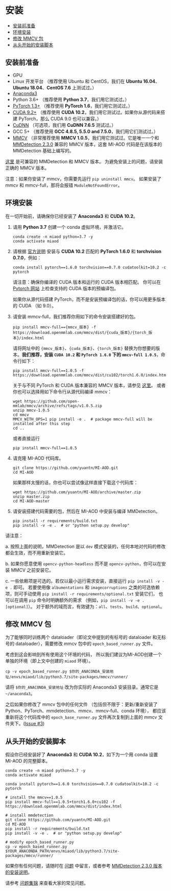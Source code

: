 # 安装

<!-- TOC -->

- [安装前准备](#安装前准备)
- [环境安装](#环境安装)
- [修改 MMCV 包](#修改-mmcv-包)
- [从头开始的安装脚本](#从头开始的安装脚本)

<!-- TOC -->

## 安装前准备

- GPU
- Linux 开发平台 （推荐使用 Ubuntu 和 CentOS，我们在 **Ubuntu 16.04**、**Ubuntu 18.04**、**CentOS 7.6** 上测试过。）
- [Anaconda3](https://www.anaconda.com/)
- Python 3.6+ （推荐使用 **Python 3.7**，我们用它测试过。）
- [PyTorch 1.3+](https://pytorch.org/) （推荐使用 **PyTorch 1.6**，我们用它测试过。）
- [CUDA 9.2+](https://developer.nvidia.com/cuda-toolkit-archive) （推荐使用 **CUDA 10.2**，我们用它测试过。如果你从源代码来搭建 PyTorch，那么 CUDA 9.0 也可以兼容。）
- [CuDNN](https://developer.nvidia.com/cudnn) （可选项，我们用 **CuDNN 7.6.5** 测试过。）
- GCC 5+ （推荐使用 **GCC 4.8.5, 5.5.0 and 7.5.0**，我们用它们测试过。）
- [MMCV](https://mmcv.readthedocs.io/en/latest/#installation) （非常推荐使用 **MMCV 1.0.5**，我们用它测试过。它是唯一一个和 [MMDetection 2.3.0](https://github.com/open-mmlab/mmdetection/tree/v2.3.0) 兼容的 MMCV 版本，这套 MI-AOD 代码是在该版本的 MMDetection 基础上编写的。

[这里](https://github.com/open-mmlab/mmdetection/blob/master/docs/get_started.md#prerequisites) 是可兼容的 MMDetection 和 MMCV 版本。
为避免安装上的问题，请安装正确的 MMCV 版本。

注意：如果你安装了 mmcv，你需要先运行 `pip uninstall mmcv`。
如果安装了 mmcv 和 mmcv-full，那将会报错 `ModuleNotFoundError`。

## 环境安装

在一切开始前，请确保你已经安装了 **Anaconda3** 和 **CUDA 10.2**。

<!-- 0. 你可以直接用如下命令简单安装 mmdetection：
    `pip install mmdet` -->

1. 请用 **Python 3.7** 创建一个 conda 虚拟环境，并激活它。

    ```shell
    conda create -n miaod python=3.7 -y
    conda activate miaod
    ```

2. 请根据 [官方说明](https://pytorch.org/get-started/previous-versions/#v160) 安装与 **CUDA 10.2** 匹配的 **PyTorch 1.6.0** 和 **torchvision 0.7.0**，例如：

    ```shell
    conda install pytorch==1.6.0 torchvision==0.7.0 cudatoolkit=10.2 -c pytorch
    ```

    请注意：确保你编译的 CUDA 版本和运行的 CUDA 版本相匹配。
    你可以在 [Pytorch 网站](https://pytorch.org/get-started/previous-versions/#v160) 上检查支持的 CUDA 版本的预编译包。
    
    如果你从源代码搭建 PyTorch，而不是安装预编译包的话，你可以用更多版本的 CUDA （如 9.0）。

3. 请安装 mmcv-full，我们推荐你用如下的命令安装搭建好的包。

    ```shell
    pip install mmcv-full=={mmcv_版本} -f https://download.openmmlab.com/mmcv/dist/{cuda_版本}/{torch_版本}/index.html
    ```

    请将网址中的 `{mmcv_版本}`、`{cuda_版本}`、`{torch_版本}` 替换为你想要的版本。**我们推荐，安装 `CUDA 10.2` 和 `PyTorch 1.6.0` 下的 `mmcv-full 1.0.5`**，命令行如下：

    ```shell
    pip install mmcv-full==1.0.5 -f https://download.openmmlab.com/mmcv/dist/cu102/torch1.6.0/index.html
    ```

    关于与不同 PyTorch 和 CUDA 版本兼容的 MMCV 版本，请参见 [这里](https://github.com/open-mmlab/mmcv#installation)。
    或者你也可以选择用如下命令行从源代码编译 mmcv：
    
    ```shell
    wget https://github.com/open-mmlab/mmcv/archive/refs/tags/v1.0.5.zip
    unzip mmcv-1.0.5
    cd mmcv
    MMCV_WITH_OPS=1 pip install -e .  # package mmcv-full will be installed after this step
    cd ..
    ```

    或者直接运行
  
    ```shell
    pip install mmcv-full==1.0.5
    ```
  
4. 请克隆 MI-AOD 代码库。

    ```shell
    git clone https://github.com/yuantn/MI-AOD.git
    cd MI-AOD
    ```
    
    如果那样太慢的话，你也可以尝试像这样直接下载这个代码库：

    ```shell
    wget https://github.com/yuantn/MI-AOD/archive/master.zip
    unzip master.zip
    cd MI-AOD-master
    ```

5. 请安装搭建代码需要的包，然后在 MI-AOD 中安装与编译 MMDetection。

    ```shell
    pip install -r requirements/build.txt
    pip install -v -e .  # or "python setup.py develop"
    ```
    
请注意：

a. 按照上面的说明，MMDetection 是以 `dev` 模式安装的，任何本地对代码的修改都会生效，而不用重新安装它。

b. 如果你愿意使用 `opencv-python-headless` 而不是 `opencv-python`，你可以在安装 MMCV 之前安装它。

c. 一些依赖项是可选的。若仅以最小运行需求安装，直接运行 `pip install -v -e .` 即可。
若要使用像 `albumentations` 和 `imagecorruptions` 之类的可选依赖项，则可手动使用 `pip install -r requirements/optional.txt` 安装它们，
也可以在调用 `pip` 命令时明确额外的需求 （例如，`pip install -v -e .[optional]`）。
对于额外的域而言，有效键为：`all`、`tests`、`build`、`optional`。

## 修改 MMCV 包

为了能够同时训练两个 dataloader（即论文中提到的有标号的 dataloader 和无标号的 dataloader），需要修改 mmcv 包中的 ` epoch_based_runner.py ` 文件。

考虑到这会影响到所有使用这个环境的代码，
所以我们建议为MI-AOD创建一个单独的环境（即上文中创建的 ` miaod ` 环境）。

```shell
cp -v epoch_based_runner.py $你的_ANACONDA_安装地址/envs/miaod/lib/python3.7/site-packages/mmcv/runner/
```

请将 `$你的_ANACONDA_安装地址` 改为你实际的 Anaconda3 安装目录。通常它是 `~/anaconda3`。

之后如果你修改了 mmcv 包中的任何文件
（包括但不限于：更新/重新安装了 Python、PyTorch、mmdetection、mmcv、mmcv-full、conda 环境），
都应该重新将这个代码库中的 ` epoch_base_runner.py ` 文件再次复制到上面的 mmcv 文件夹下。([Issue #3](../../issues/3))

## 从头开始的安装脚本

假设你已经安装好了 **Anaconda3** 和 **CUDA 10.2**，如下为一个用 conda 设置 MI-AOD 的完整脚本。

```shell
conda create -n miaod python=3.7 -y
conda activate miaod

conda install pytorch==1.6.0 torchvision==0.7.0 cudatoolkit=10.2 -c pytorch

# install the mmcv==1.0.5
pip install mmcv-full==1.0.5+torch1.6.0+cu102 -f https://download.openmmlab.com/mmcv/dist/index.html

# install mmdetection
git clone https://github.com/yuantn/MI-AOD.git
cd MI-AOD
pip install -r requirements/build.txt
pip install -v -e .  # or "python setup.py develop"

# modify epoch_based_runner.py
cp -v epoch_based_runner.py $YOUR_ANACONDA_PATH/envs/miaod/lib/python3.7/site-packages/mmcv/runner/
```

如果你有任何问题，请随时在 [问题](../../issues) 中留言，或者参考 [MMDetection 2.3.0 版本的安装说明](https://github.com/open-mmlab/mmdetection/blob/v2.3.0/docs/install.md)。

请参考 [问题集锦](FAQ_cn.md) 来查看大家的常见问题。
